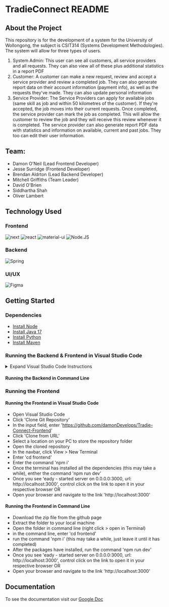 # TradieConnect README

## About the Project
This repository is for the development of a system for the University of Wollongong, the subject is CSIT314 (Systems Development Methodologies). The system will allow for three types of users. 
1. System Admin: This user can see all customers, all service providers and all requests. They can also view all of these plus additional statistics in a report PDF
2. Customer: A customer can make a new request, review and accept a service provider and review a completed job. They can also generate report data on their account information (payment info), as well as the requests they've made. They can also update personal information 
3. Service Provider: The Service Providers can apply for available jobs (same skill as job and within 50 kilometres of the customer). If they're accepted, the job moves into their current requests. Once completed, the service provider can mark the job as completed. This will allow the customer to review the job and they will receive this review whenever it is completed. The service provider can also generate report PDF data with statistics and information on available, current and past jobs. They too can edit their user information.


## Team:
- Damon O'Neil (Lead Frontend Developer)
- Jesse Surridge (Frontend Developer)
- Brendan Aldrton (Lead Backend Developer)
- Mitchell Griffiths (Team Leader)
- David O'Brien 
- Siddhartha Shah
- Oliver Lambert

## Technology Used
### Frontend
![next](https://img.shields.io/badge/Next-000000?style=for-the-badge&logo=nextdotjs&logoColor=FFFFFF)
![react](https://img.shields.io/badge/React-20232A?style=for-the-badge&logo=react&logoColor=61DAFB)
![material-ui](https://img.shields.io/badge/Material_UI-0081CB?style=for-the-badge&logo=mui&logoColor=white)
![Node.JS](https://img.shields.io/badge/Node.js-43853D?style=for-the-badge&logo=node.js&logoColor=white)

### Backend
![Spring](https://img.shields.io/badge/Spring-6DB33F?style=for-the-badge&logo=spring&logoColor=white)

### UI/UX
![Figma](https://img.shields.io/badge/Figma-F24E1E?style=for-the-badge&logo=figma&logoColor=white)

## Getting Started

### Dependencies
* [Install Node](https://docs.npmjs.com/downloading-and-installing-node-js-and-npm)
* [Install Java 17](https://www.oracle.com/au/java/technologies/downloads/)
* [Install Python](https://www.python.org/downloads/)
* [Install Maven](https://www.baeldung.com/install-maven-on-windows-linux-mac)


### Running the Backend & Frontend in Visual Studio Code
<details>
  <summary>Expand Visual Studio Code Instructions</summary>
  
  #### Importing the Project to Visual Studio Code
  * Open Visual Studio Code 
  * Click 'Clone Git Repository'
  ![start_vscode](/Images/start_vscode.png)
  * In the input field, enter 'https://github.com/damonDevelops/Tradie-Connect-Frontend'
  * Click 'Clone from URL'
  ![clone_repo](/Images/clone_repo.png)
  * Select a location on your PC to store the repository folder
  * Open the cloned repository
  * At the bottom right hand side of screen, a dialog box should pop up saying 'This Workspace Has Extension Reccommendations'
  ![extension_suggestions](/Images/extension_suggestions.png)
  
  #### Running the Backend in Visual Studio Code
  * Let the project open in a new window of visual studio code and give it 30 seconds to process
  ![opening_java_projects](/Images/opening_java_projects.png)
  * Once 'loading Java Projects' dialog has completed, navigate to Explorer (top icon of sidebar) > Java Projects > Tradie-Connect-Backend > press the play (triangle) button next to GroupProject
  ![run_backend_java_project](/Images/run_backend_java_project.png)
  
  #### Running the Frontend in Visual Studio Code
  * Run the frontend after the backend has been successfully run
  * Open a new terminal (Terminal > New Terminal) (Ctrl + Shift + `)<br />
  ![terminal_AdobeExpress](/Images/terminal_AdobeExpress.gif)
  * After opening a new terminal, enter 'cd frontend':<br />
  ![cd_frontend_AdobeExpress](/Images/cd_frontend_AdobeExpress.gif)
  * Now enter 'npm i'. Note if this is the first time running it may take a while to install dependencies
  ![npm_i-mh](/Images/npm_i-mh.png)
  * After all dependencies have been successfully installed, enter 'npm run dev'
  ![npm_run_dev_AdobeExpress](/Images/npm_run_dev_AdobeExpress.gif)
  * If successful, you will see the port it has started on, hover over the link and Ctrl + click on the link to open it in your browser
  ![link](/Images/link.png)
  
 
</details>

#### Running the Backend in Command Line


### Running the Frontend
#### Running the Frontend in Visual Studio Code
* Open Visual Studio Code 
* Click 'Clone Git Repository'
* In the input field, enter 'https://github.com/damonDevelops/Tradie-Connect-Frontend'
* Click 'Clone from URL'
* Select a location on your PC to store the repository folder
* Open the cloned repository
* In the navbar, click View > New Terminal
* Enter 'cd frontend'
* Enter the command 'npm i'
* Once the terminal has installed all the dependencies (this may take a while), enther the command 'npm run dev'
* Once you see 'eady - started server on 0.0.0.0:3000, url: http://localhost:3000', control click on the link to open it in your respective browser OR
* Open your browser and navigate to the link 'http://localhost:3000'

#### Running the Frontend in Command Line
* Download the zip file from the github page
* Extract the folder to your local machine
* Open the folder in command line (right click > open in Terminal)
* in the command line, enter 'cd frontend'
* run the command 'npm i' (this may take a while, just leave it until it has completed)
* After the packages have installed, run the command 'npm run dev'
* Once you see 'eady - started server on 0.0.0.0:3000, url: http://localhost:3000', control click on the link to open it in your respective browser OR
* Open your browser and navigate to the link 'http://localhost:3000'

## Documentation
To see the documentation visit our [Google Doc](https://docs.google.com/document/d/1PS9mC8sOwt8EZZLfs-ami2DYGCWrlpeQ2m_ioBLnk88/edit#heading=h.sjnh6yl2tkrf)
